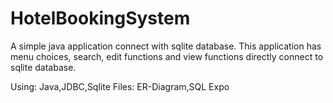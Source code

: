 # HotelBookingSystem
 A simple java application connect with sqlite database. This application has menu choices, search, edit functions and view functions directly connect to sqlite database.
 
 Using: Java,JDBC,Sqlite
 Files: ER-Diagram,SQL Expo
